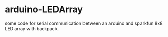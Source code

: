 arduino-LEDArray
================

some code for serial communication between an arduino and sparkfun 8x8 LED array with backpack.
